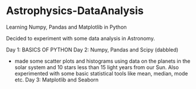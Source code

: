 # Astrophysics-DataAnalysis
Learning Numpy, Pandas and Matplotlib in Python


Decided to experiment with some data analysis in Astronomy. 

Day 1: BASICS OF PYTHON
Day 2: Numpy, Pandas and Scipy (dabbled)
 - made some scatter plots and histograms using data on the planets in the solar system and 10 stars less than 15 light years from our Sun. Also experimented with some basic statistical tools like mean, median, mode etc.
Day 3: Matplotlib and Seaborn
